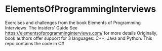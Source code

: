 # ElementsOfProgrammingInterviews
Exercises and challenges from the book Elements of Programming Interviews: The Insiders' Guide
See https://elementsofprogramminginterviews.com/ for more details
Originally, book authors offer support for 3 languages: C++, Java and Python.
This repo contains the code in C#
